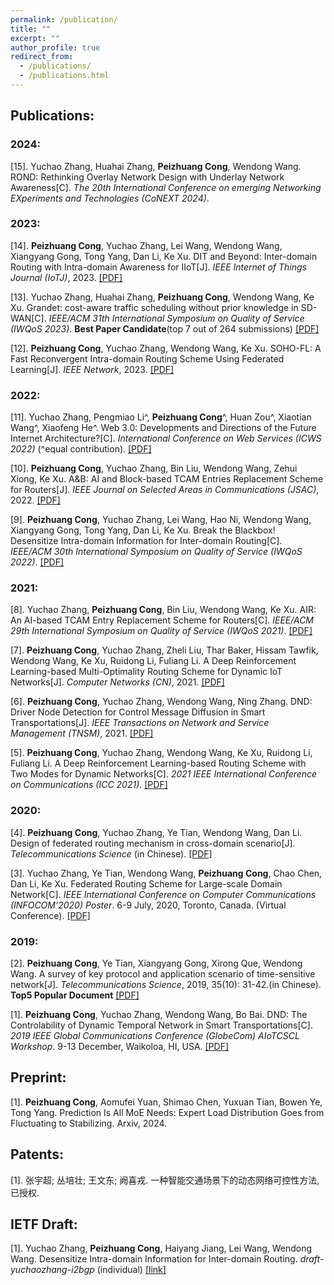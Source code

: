 ```yaml
---
permalink: /publication/
title: ""
excerpt: ""
author_profile: true
redirect_from: 
  - /publications/
  - /publications.html
---
```


## Publications:
### 2024:
  [15]. Yuchao Zhang, Huahai Zhang, **Peizhuang Cong**, Wendong Wang. ROND: Rethinking Overlay Network Design with Underlay Network Awareness[C]. *The 20th International Conference on emerging Networking EXperiments and Technologies (CoNEXT 2024)*.
### 2023:
  [14]. **Peizhuang Cong**, Yuchao Zhang, Lei Wang, Wendong Wang, Xiangyang Gong, Tong Yang, Dan Li, Ke Xu. DIT and Beyond: Inter-domain Routing with Intra-domain Awareness for IIoT[J]. *IEEE Internet of Things Journal (IoTJ)*, 2023. [[PDF]](https://pzcong.github.io/)
  
  [13]. Yuchao Zhang, Huahai Zhang, **Peizhuang Cong**, Wendong Wang, Ke Xu. Grandet: cost-aware traffic scheduling without prior knowledge
  in SD-WAN[C]. *IEEE/ACM 31th International Symposium on Quality of Service (IWQoS 2023)*. **Best Paper Candidate**(top 7 out of 264 submissions)  [[PDF]](https://pzcong.github.io/)

  [12]. **Peizhuang Cong**, Yuchao Zhang, Wendong Wang, Ke Xu. SOHO-FL: A Fast Reconvergent Intra-domain Routing Scheme Using Federated Learning[J]. *IEEE Network*, 2023.  [[PDF]](https://ieeexplore.ieee.org/abstract/document/10061640/)

### 2022:
  [11]. Yuchao Zhang, Pengmiao Li^, **Peizhuang Cong**^, Huan Zou^, Xiaotian Wang^, Xiaofeng He^. Web 3.0: Developments and Directions of the Future Internet Architecture?[C]. *International Conference on Web Services (ICWS 2022)* (^equal contribution). [[PDF]](https://link.springer.com/chapter/10.1007/978-3-031-23579-5_8)

  [10]. **Peizhuang Cong**, Yuchao Zhang, Bin Liu, Wendong Wang, Zehui Xiong, Ke Xu. A&B: AI and Block-based TCAM Entries Replacement Scheme for Routers[J]. *IEEE Journal on Selected Areas in Communications (JSAC)*, 2022. [[PDF]](https://ieeexplore.ieee.org/abstract/document/9832631/)

  [9]. **Peizhuang Cong**, Yuchao Zhang, Lei Wang,  Hao Ni, Wendong Wang, Xiangyang Gong, Tong Yang, Dan Li, Ke Xu. Break the Blackbox! Desensitize Intra-domain Information for Inter-domain Routing[C]. *IEEE/ACM 30th International Symposium on Quality of Service (IWQoS 2022)*. [[PDF]](https://ieeexplore.ieee.org/abstract/document/9812918/)

### 2021:
  [8]. Yuchao Zhang, **Peizhuang Cong**, Bin Liu, Wendong Wang, Ke Xu. AIR: An AI-based TCAM Entry Replacement Scheme for Routers[C]. *IEEE/ACM 29th International Symposium on Quality of Service (IWQoS 2021)*. [[PDF]](https://ieeexplore.ieee.org/abstract/document/9521314/)

  [7]. **Peizhuang Cong**, Yuchao Zhang, Zheli Liu, Thar Baker, Hissam Tawfik, Wendong Wang, Ke Xu, Ruidong Li, Fuliang Li. A Deep Reinforcement Learning-based Multi-Optimality Routing Scheme for Dynamic IoT Networks[J]. *Computer Networks (CN)*, 2021. [[PDF]](https://www.sciencedirect.com/science/article/pii/S1389128621001535)

  [6]. **Peizhuang Cong**, Yuchao Zhang, Wendong Wang, Ning Zhang. DND: Driver Node Detection for Control Message Diffusion in Smart Transportations[J]. *IEEE Transactions on Network and Service Management (TNSM)*, 2021. [[PDF]](https://ieeexplore.ieee.org/abstract/document/9354864/)

  [5]. **Peizhuang Cong**, Yuchao Zhang, Wendong Wang, Ke Xu, Ruidong Li, Fuliang Li. A Deep Reinforcement Learning-based Routing Scheme with Two Modes for Dynamic Networks[C]. *2021 IEEE International Conference on Communications (ICC 2021)*. [[PDF]](https://ieeexplore.ieee.org/abstract/document/9500466/)

### 2020:
  [4]. **Peizhuang Cong**, Yuchao Zhang, Ye Tian, Wendong Wang, Dan Li. Design of federated routing mechanism in cross-domain scenario[J]. *Telecommunications Science* (in Chinese). [[PDF]](http://www.infocomm-journal.com/dxkx/EN/Y2020/V36/I10/29)

  [3]. Yuchao Zhang, Ye Tian, Wendong Wang, **Peizhuang Cong**, Chao Chen, Dan Li, Ke Xu. Federated Routing Scheme for Large-scale Domain Network[C]. *IEEE International Conference on Computer Communications (INFOCOM’2020) Poster*. 6-9 July, 2020, Toronto, Canada. (Virtual Conference). [[PDF]](https://ieeexplore.ieee.org/abstract/document/9162750/)

### 2019:
  [2]. **Peizhuang Cong**, Ye Tian, Xiangyang Gong, Xirong Que, Wendong Wang. A survey of key protocol and application scenario of time-sensitive network[J]. *Telecommunications Science*, 2019, 35(10): 31-42.(in Chinese). **Top5 Popular Document** [[PDF]](http://www.infocomm-journal.com/dxkx/CN/Y2019/V35/I10/31)

  [1]. **Peizhuang Cong**, Yuchao Zhang, Wendong Wang, Bo Bai. DND: The Controlability of Dynamic Temporal Network in Smart Transportations[C]. *2019 IEEE Global Communications Conference (GlobeCom) AIoTCSCL Workshop*. 9-13 December, Waikoloa, HI, USA. [[PDF]](https://ieeexplore.ieee.org/abstract/document/9024562/)

## Preprint:
  [1]. **Peizhuang Cong**, Aomufei Yuan, Shimao Chen, Yuxuan Tian, Bowen Ye, Tong Yang. Prediction Is All MoE Needs: Expert Load Distribution Goes from Fluctuating to Stabilizing. Arxiv, 2024.

## Patents:
  [1]. 张宇超; 丛培壮; 王文东; 阙喜戎. 一种智能交通场景下的动态网络可控性方法, 已授权.
  
## IETF Draft:
  [1]. Yuchao Zhang, **Peizhuang Cong**, Haiyang Jiang, Lei Wang, Wendong Wang. Desensitize Intra-domain Information for Inter-domain Routing. *draft-yuchaozhang-i2bgp* (individual) [[link]](https://datatracker.ietf.org/doc/draft-yuchaozhang-i2bgp/)
